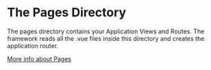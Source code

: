 # The Pages Directory

The pages directory contains your Application Views and Routes. The framework reads all the .vue files inside this directory and creates the application router.

[More info about Pages](https://nuxtjs.org/guide/views)
